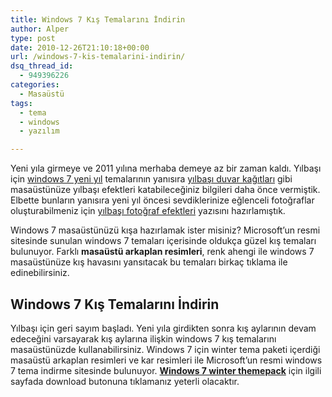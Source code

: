 ```yaml
---
title: Windows 7 Kış Temalarını İndirin
author: Alper
type: post
date: 2010-12-26T21:10:18+00:00
url: /windows-7-kis-temalarini-indirin/
dsq_thread_id:
  - 949396226
categories:
  - Masaüstü
tags:
  - tema
  - windows
  - yazılım

---
```

Yeni yıla girmeye ve 2011 yılına merhaba demeye az bir zaman kaldı. Yılbaşı için [windows 7 yeni yıl][1] temalarının yanısıra [yılbaşı duvar kağıtları][2] gibi masaüstünüze yılbaşı efektleri katabileceğiniz bilgileri daha önce vermiştik. Elbette bunların yanısıra yeni yıl öncesi sevdiklerinize eğlenceli fotoğraflar oluşturabilmeniz için [yılbaşı fotoğraf efektleri][3] yazısını hazırlamıştık.

Windows 7 masaüstünüzü kışa hazırlamak ister misiniz? Microsoft’un resmi sitesinde sunulan windows 7 temaları içerisinde oldukça güzel kış temaları bulunuyor. Farklı **masaüstü arkaplan resimleri**, renk ahengi ile windows 7 masaüstünüze kış havasını yansıtacak bu temaları birkaç tıklama ile edinebilirsiniz.

## Windows 7 Kış Temalarını İndirin

Yılbaşı için geri sayım başladı. Yeni yıla girdikten sonra kış aylarının devam edeceğini varsayarak kış aylarına ilişkin windows 7 kış temalarını masaüstünüzde kullanabilirsiniz. Windows 7 için winter tema paketi içerdiği masaüstü arkaplan resimleri ve kar resimleri ile Microsoft’un resmi windows 7 tema indirme sitesinde bulunuyor. <a href="https://windows.microsoft.com/en-US/windows/downloads/winter" target="_blank"><strong>Windows 7 winter themepack</strong></a> için ilgili sayfada download butonuna tıklamanız yeterli olacaktır.

 [1]: https://www.murekkep.org/windows-7-yeni-yil-temalari-indirin-3580
 [2]: https://www.murekkep.org/masaustu-icin-yilbasi-duvar-kagitlari-wallpaper-3800
 [3]: https://www.murekkep.org/yilbasi-icin-online-fotograf-efektleri-3780